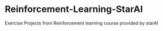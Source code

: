 # Reinforcement-Learning-StarAI
Exercise Projects from Reinforcement learning course provided by starAI

